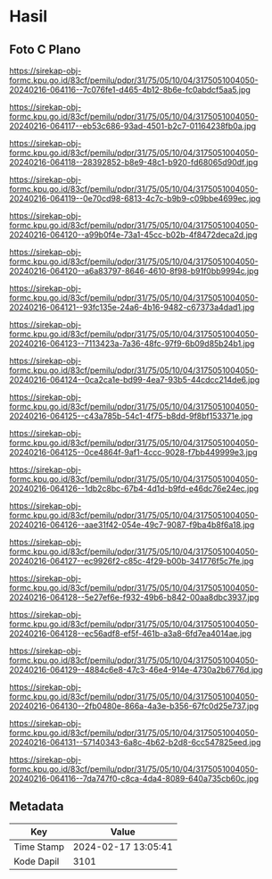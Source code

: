 # Hasil

## Foto C Plano

https://sirekap-obj-formc.kpu.go.id/83cf/pemilu/pdpr/31/75/05/10/04/3175051004050-20240216-064116--7c076fe1-d465-4b12-8b6e-fc0abdcf5aa5.jpg

https://sirekap-obj-formc.kpu.go.id/83cf/pemilu/pdpr/31/75/05/10/04/3175051004050-20240216-064117--eb53c686-93ad-4501-b2c7-01164238fb0a.jpg

https://sirekap-obj-formc.kpu.go.id/83cf/pemilu/pdpr/31/75/05/10/04/3175051004050-20240216-064118--28392852-b8e9-48c1-b920-fd68065d90df.jpg

https://sirekap-obj-formc.kpu.go.id/83cf/pemilu/pdpr/31/75/05/10/04/3175051004050-20240216-064119--0e70cd98-6813-4c7c-b9b9-c09bbe4699ec.jpg

https://sirekap-obj-formc.kpu.go.id/83cf/pemilu/pdpr/31/75/05/10/04/3175051004050-20240216-064120--a99b0f4e-73a1-45cc-b02b-4f8472deca2d.jpg

https://sirekap-obj-formc.kpu.go.id/83cf/pemilu/pdpr/31/75/05/10/04/3175051004050-20240216-064120--a6a83797-8646-4610-8f98-b91f0bb9994c.jpg

https://sirekap-obj-formc.kpu.go.id/83cf/pemilu/pdpr/31/75/05/10/04/3175051004050-20240216-064121--93fc135e-24a6-4b16-9482-c67373a4dad1.jpg

https://sirekap-obj-formc.kpu.go.id/83cf/pemilu/pdpr/31/75/05/10/04/3175051004050-20240216-064123--7113423a-7a36-48fc-97f9-6b09d85b24b1.jpg

https://sirekap-obj-formc.kpu.go.id/83cf/pemilu/pdpr/31/75/05/10/04/3175051004050-20240216-064124--0ca2ca1e-bd99-4ea7-93b5-44cdcc214de6.jpg

https://sirekap-obj-formc.kpu.go.id/83cf/pemilu/pdpr/31/75/05/10/04/3175051004050-20240216-064125--c43a785b-54c1-4f75-b8dd-9f8bf153371e.jpg

https://sirekap-obj-formc.kpu.go.id/83cf/pemilu/pdpr/31/75/05/10/04/3175051004050-20240216-064125--0ce4864f-9af1-4ccc-9028-f7bb449999e3.jpg

https://sirekap-obj-formc.kpu.go.id/83cf/pemilu/pdpr/31/75/05/10/04/3175051004050-20240216-064126--1db2c8bc-67b4-4d1d-b9fd-e46dc76e24ec.jpg

https://sirekap-obj-formc.kpu.go.id/83cf/pemilu/pdpr/31/75/05/10/04/3175051004050-20240216-064126--aae31f42-054e-49c7-9087-f9ba4b8f6a18.jpg

https://sirekap-obj-formc.kpu.go.id/83cf/pemilu/pdpr/31/75/05/10/04/3175051004050-20240216-064127--ec9926f2-c85c-4f29-b00b-341776f5c7fe.jpg

https://sirekap-obj-formc.kpu.go.id/83cf/pemilu/pdpr/31/75/05/10/04/3175051004050-20240216-064128--5e27ef6e-f932-49b6-b842-00aa8dbc3937.jpg

https://sirekap-obj-formc.kpu.go.id/83cf/pemilu/pdpr/31/75/05/10/04/3175051004050-20240216-064128--ec56adf8-ef5f-461b-a3a8-6fd7ea4014ae.jpg

https://sirekap-obj-formc.kpu.go.id/83cf/pemilu/pdpr/31/75/05/10/04/3175051004050-20240216-064129--4884c6e8-47c3-46e4-914e-4730a2b6776d.jpg

https://sirekap-obj-formc.kpu.go.id/83cf/pemilu/pdpr/31/75/05/10/04/3175051004050-20240216-064130--2fb0480e-866a-4a3e-b356-67fc0d25e737.jpg

https://sirekap-obj-formc.kpu.go.id/83cf/pemilu/pdpr/31/75/05/10/04/3175051004050-20240216-064131--57140343-6a8c-4b62-b2d8-6cc547825eed.jpg

https://sirekap-obj-formc.kpu.go.id/83cf/pemilu/pdpr/31/75/05/10/04/3175051004050-20240216-064116--7da747f0-c8ca-4da4-8089-640a735cb60c.jpg


## Metadata

| Key        | Value               |
| ---------- | ------------------- |
| Time Stamp | 2024-02-17 13:05:41 |
| Kode Dapil | 3101                |



